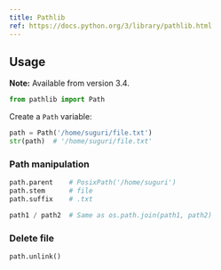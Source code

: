 ```yaml
---
title: Pathlib
ref: https://docs.python.org/3/library/pathlib.html
---
```


## Usage

**Note:** Available from version 3.4.

```python
from pathlib import Path
```

Create a `Path` variable:

```python
path = Path('/home/suguri/file.txt')
str(path)  # '/home/suguri/file.txt'
```

### Path manipulation

```python
path.parent    # PosixPath('/home/suguri')
path.stem      # file
path.suffix    # .txt

path1 / path2  # Same as os.path.join(path1, path2)
```

### Delete file

```python
path.unlink()
```
